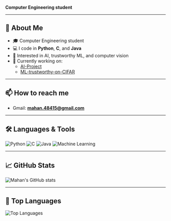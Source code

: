 
**Computer Engineering student**

---

## 🚀 About Me

- 🎓 Computer Engineering student
- 💻 I code in **Python**, **C**, and **Java**
- 🧠 Interested in AI, trustworthy ML, and computer vision
- 🌱 Currently working on:
  - [AI-Project](https://github.com/Amirmohammadhamidi/AI-Project)
  - [ML-trustworthy-on-CIFAR](https://github.com/mahan16mas/ML-trustworthy-on-CIFAR)

---

## 📫 How to reach me

- Gmail: **mahan.48415@gmail.com**

---

## 🛠️ Languages & Tools

![Python](https://img.shields.io/badge/Python-blue?logo=python&logoColor=white)
![C](https://img.shields.io/badge/C-00599C?logo=c&logoColor=white)
![Java](https://img.shields.io/badge/Java-007396?logo=java&logoColor=white)
![Machine Learning](https://img.shields.io/badge/Machine%20Learning-yellow?logo=google&logoColor=white)

---

## 📈 GitHub Stats

![Mahan's GitHub stats](https://github-readme-stats.vercel.app/api?username=mahan16mas&show_icons=true&theme=radical)

---

## 📝 Top Languages
![Top Languages](https://github-readme-stats.vercel.app/api/top-langs/?username=mahan16mas&theme=radical&langs_count=100&layout=donut)
